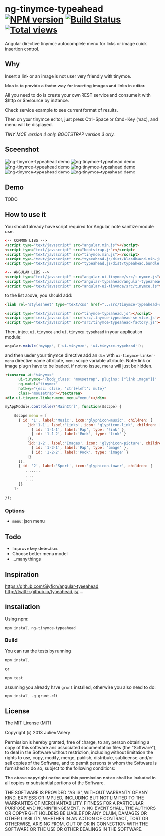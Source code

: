 ng-tinymce-typeahead [![NPM version](https://badge.fury.io/js/ng-tinymce-typeahead.png)](http://badge.fury.io/js/ng-tinymce-typeahead) [![Build Status](https://travis-ci.org/darul75/ng-tinymce-typeahead.png?branch=master)](https://travis-ci.org/darul75/ng-tinymce-typeahead) [![Total views](https://sourcegraph.com/api/repos/github.com/darul75/ng-tinymce-typeahead/counters/views.png)](https://sourcegraph.com/github.com/darul75/ng-tinymce-typeahead)
=====================

Angular directive tinymce autocomplete menu for links or image quick insertion control.

Why
-------------

Insert a link or an image is not user very friendly with tinymce.

Idea is to provide a faster way for inserting images and links in editor.

All you need to do is create your own REST service and consume it with $http or $resource by instance. 

Check service example to see current format of results.

Then on your tinymce editor, just press Ctrl+Space or Cmd+Key (mac), and menu will be displayed.

*TINY MCE version 4 only.*
*BOOTSTRAP version 3 only.*

Sceenshot
-------------

![ng-tinymce-typeahead demo](http://darul75.github.io/ng-slider/images/tinymce1.png "ng-tinymce-typeahead screenshot")
![ng-tinymce-typeahead demo](http://darul75.github.io/ng-slider/images/tinymce2.png "ng-tinymce-typeahead screenshot")
![ng-tinymce-typeahead demo](http://darul75.github.io/ng-slider/images/tinymce3.png "ng-tinymce-typeahead screenshot")
![ng-tinymce-typeahead demo](http://darul75.github.io/ng-slider/images/tinymce4.png "ng-tinymce-typeahead screenshot")
![ng-tinymce-typeahead demo](http://darul75.github.io/ng-slider/images/tinymce5.png "ng-tinymce-typeahead screenshot")
![ng-tinymce-typeahead demo](http://darul75.github.io/ng-slider/images/tinymce-end.png "ng-tinymce-typeahead screenshot")

Demo
-------------

TODO

How to use it
-------------

You should already have script required for Angular, note sanitize module use.

```html
<-- COMMON LIBS -->
<script type="text/javascript" src="angular.min.js"></script>
<script type="text/javascript" src="bootstrap.js"></script>
<script type="text/javascript" src="tinymce.min.js"></script>
<script type="text/javascript" src="typeahead.js/dist/bloodhound.min.js"></script>
<script type="text/javascript" src="typeahead.js/dist/typeahead.bundle.js"></script>

<-- ANGULAR LIBS -->
<script type="text/javascript" src="angular-ui-tinymce/src/tinymce.js"></script>
<script type="text/javascript" src="angular-typeahead/angular-typeahead.js"></script>
<script type="text/javascript" src="angular-ui-tinymce/src/tinymce.js"></script>
```

to the list above, you should add:

```html
<link rel="stylesheet" type="text/css" href="../src/tinymce-typeahead-style.css">

<script type="text/javascript" src="tinymce-typeahead.js"></script>
<script type="text/javascript" src="src/tinymce-typeahead-service.js"></script>
<script type="text/javascript" src="src/tinymce-typeahead-factory.js"></script>
```

Then, inject `ui.tinymce` and `ui.tinymce.typehead` in your application module:

```javascript
angular.module('myApp', ['ui.tinymce', 'ui.tinymce.typehead']);
```

and then under your tinymce directive add an `div` with `ui-tinymce-linker-menu` directive name attribute, `menu` scope variable attribute.
Note: link or image plugin have to be loaded, if not no issue, menu will just be hidden.

```html
<textarea id="tinymce"  
      ui-tinymce='{body_class: "mousetrap", plugins: ["link image"]}' 
      ng-model="tinymce" 
      hotkey="{esc: close, 'ctrl+left': mute}" 
      class="mousetrap"></textarea>
<div ui-tinymce-linker-menu menu="menu"></div>
```

```javascript
myAppModule.controller('MainCtrl', function($scope) {
        
    $scope.menu = [
      { id: '1', label:'Music', icon:'glyphicon-music', children: [
          {id:'1-1', label:'Links', icon: 'glyphicon-link', children: [
            { id: '1-1-1', label:'Rap', type: 'link' },
            { id: '1-1-2', label:'Rock', type: 'link' }
          ]},
          {id:'1-2', label:'Images', icon: 'glyphicon-picture', children: [
            { id: '1-2-1', label:'Rap', type: 'image' },
            { id: '1-2-2', label:'Rock', type: 'image' }
          ]}
      ]},
      { id: '2', label:'Sport', icon:'glyphicon-tower', children: [
         .......
         ....
         ....
      ]}          
    ];
    
});
```

### Options

* `menu`: json menu

Todo
-------------

- Improve key detection.
- Choose better menu model
- ...many things 

Inspiration
-------------

https://github.com/Siyfion/angular-typeahead
http://twitter.github.io/typeahead.js/
...

Installation
------------

Using npm:

```
npm install ng-tinymce-typeahead
```

### Build

You can run the tests by running

```
npm install
```
or
```
npm test
```

assuming you already have `grunt` installed, otherwise you also need to do:

```
npm install -g grunt-cli
```

## License

The MIT License (MIT)

Copyright (c) 2013 Julien Valéry

Permission is hereby granted, free of charge, to any person obtaining a copy
of this software and associated documentation files (the "Software"), to deal
in the Software without restriction, including without limitation the rights
to use, copy, modify, merge, publish, distribute, sublicense, and/or sell
copies of the Software, and to permit persons to whom the Software is
furnished to do so, subject to the following conditions:

The above copyright notice and this permission notice shall be included in
all copies or substantial portions of the Software.

THE SOFTWARE IS PROVIDED "AS IS", WITHOUT WARRANTY OF ANY KIND, EXPRESS OR
IMPLIED, INCLUDING BUT NOT LIMITED TO THE WARRANTIES OF MERCHANTABILITY,
FITNESS FOR A PARTICULAR PURPOSE AND NONINFRINGEMENT. IN NO EVENT SHALL THE
AUTHORS OR COPYRIGHT HOLDERS BE LIABLE FOR ANY CLAIM, DAMAGES OR OTHER
LIABILITY, WHETHER IN AN ACTION OF CONTRACT, TORT OR OTHERWISE, ARISING FROM,
OUT OF OR IN CONNECTION WITH THE SOFTWARE OR THE USE OR OTHER DEALINGS IN
THE SOFTWARE.




